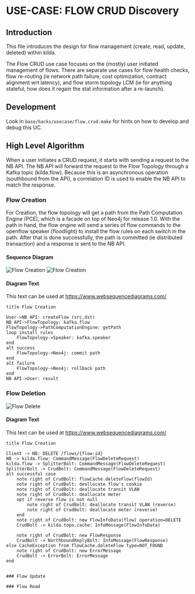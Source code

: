 # USE-CASE: FLOW CRUD Discovery

## Introduction

This file introduces the design for flow management (create, read, update, deleted) within kilda.

The Flow CRUD use case focuses on the (mostly) user initiated management of flows. There are 
separate use cases for flow health checks, flow re-routing (ie network path failure, cost 
optimization, contract alignment wrt latency), and flow storm topology LCM (ie for anything
stateful, how does it regain the stat information after a re-launch).

## Development

Look in `base/hacks/usecase/flow.crud.make` for hints on how to develop and debug this UC.

## High Level Algorithm

When a user initiates a CRUD request, it starts with sending a request to the NB API. The NB API
will forward the request to the Flow Topology through a Kafka topic (kilda.flow). Because this is
an asynchronous operation (southbound from the API), a correlation ID is used to enable the NB
API to match the response.  

### Flow Creation

For Creation, the flow topology will get a path from the Path Computation Engine (PCE), which is a 
facade on top of Neo4j for release 1.0. With the path in hand, the flow engine will send a series 
of flow commands to the openflow speaker (floodlight) to install the flow rules on each switch in
 the path. After that is done successfully, the path is committed (ie distributed transaction) and
 a response is sent to the NB API.

#### Sequence Diagram

![Flow Creation](./flow-crud-create.png "Flow Creation")
![Flow Creation](./flow-crud-create-full.png "Flow Creation (full)")

#### Diagram Text

This text can be used at https://www.websequencediagrams.com/

```
title Flow Creation

User->NB API: createFlow (src,dst)
NB API->FlowTopology: kafka.flow
FlowTopology->PathComputationEngine: getPath
loop install rules
    FlowTopology->Speaker: kafka.speaker
end
alt success
    FlowTopology->Neo4j: commit path
end
alt failure
    FlowTopology->Neo4j: rollback path
end
NB API->User: result
```     
 
### Flow Deletion
![Flow Delete](./flow-crud-delete-full.png "Flow Delete (full)")

#### Diagram Text

This text can be used at https://www.websequencediagrams.com/

```
title Flow Creation

Client -> NB: DELETE /flows/{flow-id}
NB -> kilda.flow: CommandMessage(FlowDeleteRequest)
kilda.flow -> SplitterBolt: CommandMessage(FlowDeleteRequest)
SplitterBolt -> CrudBolt: CommandMessage(FlowDeleteRequest)
alt successful case
    note right of CrudBolt: flowCache.deleteFlow(flowId)
    note right of CrudBolt: deallocate flow's cookie
    note right of CrudBolt: deallocate transit VLAN
    note right of CrudBolt: deallocate meter
    opt if reverse flow is not null
        note right of CrudBolt: deallocate transit VLAN (reverse)
        note right of CrudBolt: deallocate meter (reverse)
    end
    note right of CrudBolt: new FlowInfoData(flow) operation=DELETE
    CrudBolt -> kilda.topo.cache: InfoMessage(FlowInfoData)

    note right of CrudBolt: new FlowResponse
    CrudBolt -> NorthboundReplyBolt: InfoMessage(FlowResponse)
else CacheException from flowCache.deleteFlow type=NOT_FOUND
    note right of CrudBolt: new ErrorMessage
    CrudBolt -> ErrorBolt: ErrorMessage
end


### Flow Update

### Flow Read

   
